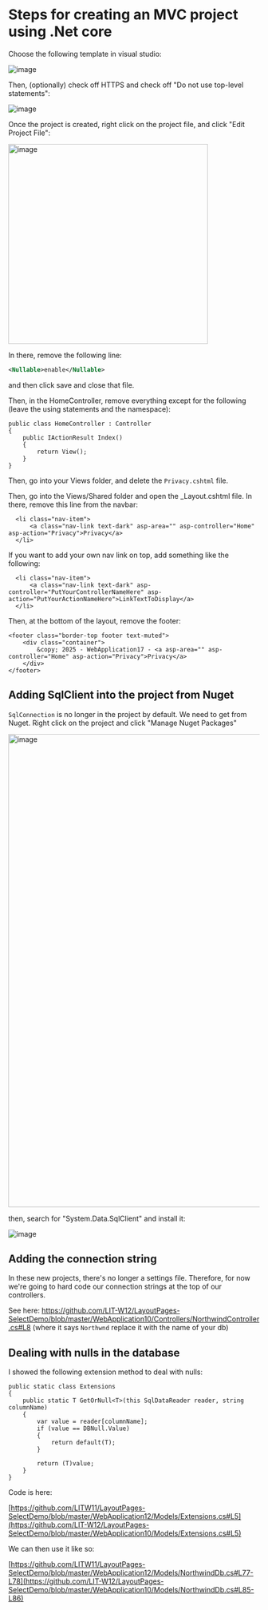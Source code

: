 
# Steps for creating an MVC project using .Net core

Choose the following template in visual studio:

![image](https://github.com/user-attachments/assets/d4d6d631-4434-4371-a130-3649652b6eff)

Then, (optionally) check off HTTPS  and check off "Do not use top-level statements":

![image](https://github.com/user-attachments/assets/3f190b7b-4b4a-4696-a71d-b3695c9f1ee8)


Once the project is created, right click on the project file, and click "Edit Project File":

<img width="400" alt="image" src="https://github.com/LITW11/LayoutPages-SelectDemo/assets/159099703/315311ba-246b-4bf5-9b56-6753384118cf">

In there, remove the following line:

```xml
<Nullable>enable</Nullable>
```

and then click save and close that file.

Then, in the HomeController, remove everything except for the following (leave the using statements and the namespace):

    public class HomeController : Controller
    {
        public IActionResult Index()
        {
            return View();
        }
    }
Then, go into your Views folder, and delete the `Privacy.cshtml` file.

Then, go into the Views/Shared folder and open the _Layout.cshtml file. In there, remove this line from the navbar:

      <li class="nav-item">
          <a class="nav-link text-dark" asp-area="" asp-controller="Home" asp-action="Privacy">Privacy</a>
      </li>
If you want to add your own nav link on top, add something like the following:

      <li class="nav-item">
          <a class="nav-link text-dark" asp-controller="PutYourControllerNameHere" asp-action="PutYourActionNameHere">LinkTextToDisplay</a>
      </li>
Then, at the bottom of the layout, remove the footer:

    <footer class="border-top footer text-muted">
        <div class="container">
            &copy; 2025 - WebApplication17 - <a asp-area="" asp-controller="Home" asp-action="Privacy">Privacy</a>
        </div>
    </footer>

## Adding SqlClient into the project from Nuget
`SqlConnection` is no longer in the project by default. We need to get from Nuget. Right click on the project and click "Manage Nuget Packages"

<img width="947" alt="image" src="https://github.com/user-attachments/assets/c5369dc3-7907-4f4e-85f9-a4f27df622be" />

then, search for "System.Data.SqlClient" and install it:

![image](https://github.com/user-attachments/assets/d5a7c0a4-4ec8-4198-896a-28282787a0b3)

## Adding the connection string
In these new projects, there's no longer a settings file. Therefore, for now we're going to hard code our connection strings at the top of our controllers. 

See here: https://github.com/LIT-W12/LayoutPages-SelectDemo/blob/master/WebApplication10/Controllers/NorthwindController.cs#L8
(where it says `Northwnd` replace it with the name of your db)

## Dealing with nulls in the database

I showed the following extension method to deal with nulls:

    public static class Extensions
    {
        public static T GetOrNull<T>(this SqlDataReader reader, string columnName)
        {
            var value = reader[columnName];
            if (value == DBNull.Value)
            {
                return default(T);
            }

            return (T)value;
        }
    }

Code is here:

[https://github.com/LITW11/LayoutPages-SelectDemo/blob/master/WebApplication12/Models/Extensions.cs#L5](https://github.com/LIT-W12/LayoutPages-SelectDemo/blob/master/WebApplication10/Models/Extensions.cs#L5)

We can then use it like so:

[https://github.com/LITW11/LayoutPages-SelectDemo/blob/master/WebApplication12/Models/NorthwindDb.cs#L77-L78](https://github.com/LIT-W12/LayoutPages-SelectDemo/blob/master/WebApplication10/Models/NorthwindDb.cs#L85-L86)
